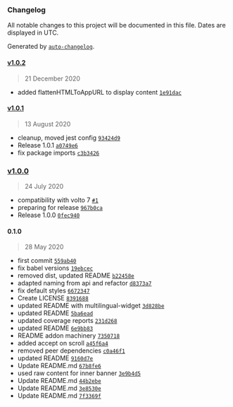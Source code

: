 ### Changelog

All notable changes to this project will be documented in this file. Dates are displayed in UTC.

Generated by [`auto-changelog`](https://github.com/CookPete/auto-changelog).

#### [v1.0.2](https://github.com/collective/volto-cookie-banner/compare/v1.0.1...v1.0.2)

> 21 December 2020

- added flattenHTMLToAppURL to display content [`1e91dac`](https://github.com/collective/volto-cookie-banner/commit/1e91dac877c78828825e7de52bc761c91ee33cd2)

#### [v1.0.1](https://github.com/collective/volto-cookie-banner/compare/v1.0.0...v1.0.1)

> 13 August 2020

- cleanup, moved jest config [`93424d9`](https://github.com/collective/volto-cookie-banner/commit/93424d927aa0c7474fec7a70cf592ea9efbe3769)
- Release 1.0.1 [`a0749e6`](https://github.com/collective/volto-cookie-banner/commit/a0749e60cb2165fe6bf223d0d8412039aa60a320)
- fix package imports [`c3b3426`](https://github.com/collective/volto-cookie-banner/commit/c3b34266c0b0410234f9d54b2dbece550e8b8e42)

### [v1.0.0](https://github.com/collective/volto-cookie-banner/compare/0.1.0...v1.0.0)

> 24 July 2020

- compatibility with volto 7 [`#1`](https://github.com/collective/volto-cookie-banner/pull/1)
- preparing for release [`967b0ca`](https://github.com/collective/volto-cookie-banner/commit/967b0ca27f1e53b2fb055ed24b4d990202bfea86)
- Release 1.0.0 [`0fec940`](https://github.com/collective/volto-cookie-banner/commit/0fec94094dd71abca56939b8db8a3a6e00d64883)

#### 0.1.0

> 28 May 2020

- first commit [`559ab40`](https://github.com/collective/volto-cookie-banner/commit/559ab40be536e5f939696b8661c7a860ea37648f)
- fix babel versions [`19ebcec`](https://github.com/collective/volto-cookie-banner/commit/19ebcecbcac2eb20a948127b7fae6156f0581100)
- removed dist, updated README [`b22458e`](https://github.com/collective/volto-cookie-banner/commit/b22458e487f79dd756bfcb3d2c3036c5def52505)
- adapted naming from api and refactor [`d8373a7`](https://github.com/collective/volto-cookie-banner/commit/d8373a7cd7fdd3be272e26db4b42c9c576124b59)
- fix default styles [`6672347`](https://github.com/collective/volto-cookie-banner/commit/66723478098f2dedcddc90154c310b003c124768)
- Create LICENSE [`8391688`](https://github.com/collective/volto-cookie-banner/commit/8391688acaaa0fce76cb058327c3d1d602518c16)
- updated README with multilingual-widget [`3d828be`](https://github.com/collective/volto-cookie-banner/commit/3d828be2b8858534c0e19efbb9fe40988af8a332)
- updated README [`5ba6ead`](https://github.com/collective/volto-cookie-banner/commit/5ba6ead1e01c0f2dadd8c46815eaba21ac9bb6ba)
- updated coverage reports [`231d268`](https://github.com/collective/volto-cookie-banner/commit/231d268afcc723104de2398ed13d00ff814aa48a)
- updated README [`6e9bb83`](https://github.com/collective/volto-cookie-banner/commit/6e9bb83c6e71b88f78659adc9c4a7c7d67889582)
- README addon machinery [`7350718`](https://github.com/collective/volto-cookie-banner/commit/7350718ef3aa87ec12301623927866d03d90bfb7)
- added accept on scroll [`a45f6a4`](https://github.com/collective/volto-cookie-banner/commit/a45f6a4f401d659e3825fd2415b61bca3c956ec0)
- removed peer dependencies [`c0a46f1`](https://github.com/collective/volto-cookie-banner/commit/c0a46f12b46ea8e5cf184d8f5c360d4ac7b2ff0f)
- updated README [`9160d7e`](https://github.com/collective/volto-cookie-banner/commit/9160d7efc33002882d1532316e6af10667b061d6)
- Update README.md [`67b8fe6`](https://github.com/collective/volto-cookie-banner/commit/67b8fe6777bd579bd11dd15e72dad603c4df7d7e)
- used raw content for inner banner [`3e9b4d5`](https://github.com/collective/volto-cookie-banner/commit/3e9b4d55d70135c7a6d686aefd16b90157257ebd)
- Update README.md [`44b2ebe`](https://github.com/collective/volto-cookie-banner/commit/44b2ebeb98d8e20b03594f2a236e6410c8d2bc74)
- Update README.md [`3e8530e`](https://github.com/collective/volto-cookie-banner/commit/3e8530e9ccd386a57a20265c5a340b76134c00c6)
- Update README.md [`7f3369f`](https://github.com/collective/volto-cookie-banner/commit/7f3369f37910a7b8476baab1b10f2197c26d46ce)
